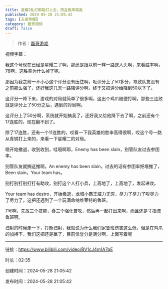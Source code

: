 ```yaml
---
title: 星耀2乱打都能打上去，而且胜率贼高
published: 2024-05-28 21:05:42
tags: [王者荣耀]
category: 磊哥视频
draft: false
---
```



> 作者：[磊哥游戏](https://space.bilibili.com/268941858?spm_id_from=333.788.upinfo.head.click)

视频字幕：

我这个号现在已经是星耀二了啊，那还是跟以前一样一路送人头啊，来看胜率啊，78啊，这胜率为什么掉了呢。

那因为我之前一不小心这个评分没有压住啊，呃评分上了50多分，导致队友没有之前那么强了，还好我这几天一路降评分啊，终于又把评分给降到50以下了。

这评分一降下来，游戏的对局就简单了很多啊，这出个鸡爪随便打啊，那些三连败就是评分上了50分之后，遇到的对局啊。

这评分上了50分啊，系统就开始搞我了，还好我又给他降下去了啊，之前还有个17连胜的，现在翻不到了。

除了17连胜，还有一个11连胜的，哎看一下我英雄的胜率高得很啊，哎这个号一路从青铜打上来的，来看一下星耀二的对局。

嗯开始撤退，收到收到，哇哦啊耶，Enemy has been slain，别管队友过去参团率。

别管队友就搁这推啊，An enemy has been slain，过去的话有参团率把塔推了，Been slain，Your team has。

别打别打别打打有助攻，别打这个人打小兵，上高地了，上高地了，发起进攻。

Your team has destro，开始撤退，龙城小霸王威力无穷，尽力了尽力了唉尽力了尽力了，这把还遇到了一个玩满命纳维莱特的鲁班。

7号啊，先放三个技能，叠三个强化普攻，然后再一起打出来啊，而且还是寸指流鲁班啊。

扫射的时候走一下，打断扫射，我就说为什么我们家鲁班伤害这么低，但是在鸡爪的加持下，我们这把还是赢了，目前信誉分是满分啊，上面写着呢

---


链接：https://www.bilibili.com/video/BV1cJ4m1A7qE



时长：02:35

创建时间：2024-05-28 21:05:42

发布时间：2024-05-28 21:05:42
